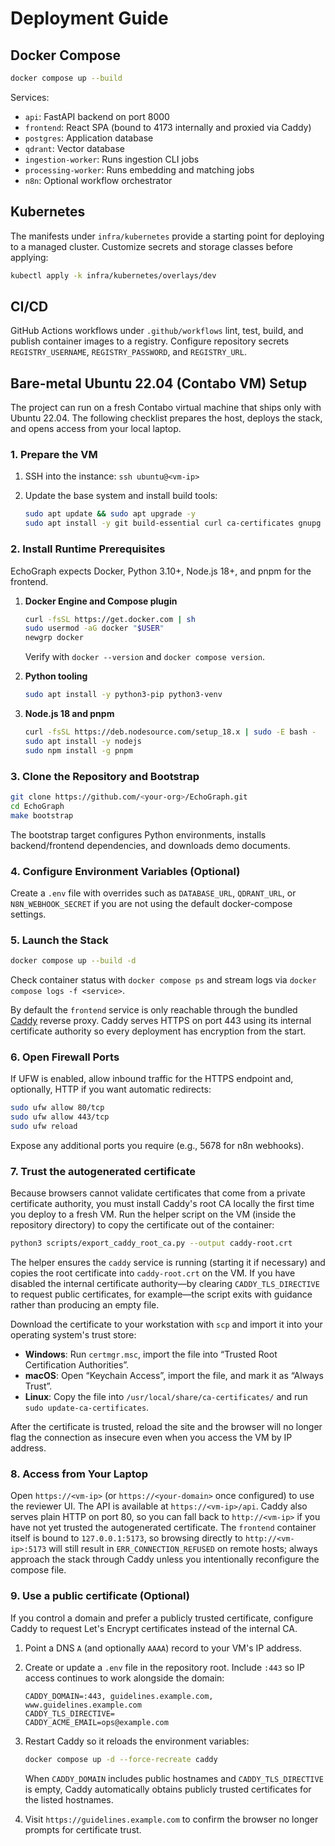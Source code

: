 # Deployment Guide

## Docker Compose

```bash
docker compose up --build
```

Services:

* `api`: FastAPI backend on port 8000
* `frontend`: React SPA (bound to 4173 internally and proxied via Caddy)
* `postgres`: Application database
* `qdrant`: Vector database
* `ingestion-worker`: Runs ingestion CLI jobs
* `processing-worker`: Runs embedding and matching jobs
* `n8n`: Optional workflow orchestrator

## Kubernetes

The manifests under `infra/kubernetes` provide a starting point for deploying to a managed
cluster. Customize secrets and storage classes before applying:

```bash
kubectl apply -k infra/kubernetes/overlays/dev
```

## CI/CD

GitHub Actions workflows under `.github/workflows` lint, test, build, and publish container
images to a registry. Configure repository secrets `REGISTRY_USERNAME`, `REGISTRY_PASSWORD`, and
`REGISTRY_URL`.

## Bare-metal Ubuntu 22.04 (Contabo VM) Setup

The project can run on a fresh Contabo virtual machine that ships only with
Ubuntu 22.04. The following checklist prepares the host, deploys the stack, and
opens access from your local laptop.

### 1. Prepare the VM

1. SSH into the instance: `ssh ubuntu@<vm-ip>`
2. Update the base system and install build tools:

   ```bash
   sudo apt update && sudo apt upgrade -y
   sudo apt install -y git build-essential curl ca-certificates gnupg lsb-release
   ```

### 2. Install Runtime Prerequisites

EchoGraph expects Docker, Python 3.10+, Node.js 18+, and pnpm for the frontend.

1. **Docker Engine and Compose plugin**

   ```bash
   curl -fsSL https://get.docker.com | sh
   sudo usermod -aG docker "$USER"
   newgrp docker
   ```

   Verify with `docker --version` and `docker compose version`.

2. **Python tooling**

   ```bash
   sudo apt install -y python3-pip python3-venv
   ```

3. **Node.js 18 and pnpm**

   ```bash
   curl -fsSL https://deb.nodesource.com/setup_18.x | sudo -E bash -
   sudo apt install -y nodejs
   sudo npm install -g pnpm
   ```

### 3. Clone the Repository and Bootstrap

```bash
git clone https://github.com/<your-org>/EchoGraph.git
cd EchoGraph
make bootstrap
```

The bootstrap target configures Python environments, installs backend/frontend
dependencies, and downloads demo documents.

### 4. Configure Environment Variables (Optional)

Create a `.env` file with overrides such as `DATABASE_URL`, `QDRANT_URL`, or
`N8N_WEBHOOK_SECRET` if you are not using the default docker-compose settings.

### 5. Launch the Stack

```bash
docker compose up --build -d
```

Check container status with `docker compose ps` and stream logs via
`docker compose logs -f <service>`.

By default the `frontend` service is only reachable through the bundled
[Caddy](https://caddyserver.com/) reverse proxy. Caddy serves HTTPS on port 443
using its internal certificate authority so every deployment has encryption
from the start.

### 6. Open Firewall Ports

If UFW is enabled, allow inbound traffic for the HTTPS endpoint and, optionally,
HTTP if you want automatic redirects:

```bash
sudo ufw allow 80/tcp
sudo ufw allow 443/tcp
sudo ufw reload
```

Expose any additional ports you require (e.g., 5678 for n8n webhooks).

### 7. Trust the autogenerated certificate

Because browsers cannot validate certificates that come from a private
certificate authority, you must install Caddy's root CA locally the first time
you deploy to a fresh VM. Run the helper script on the VM (inside the
repository directory) to copy the certificate out of the container:

```bash
python3 scripts/export_caddy_root_ca.py --output caddy-root.crt
```

The helper ensures the `caddy` service is running (starting it if necessary)
and copies the root certificate into `caddy-root.crt` on the VM. If you have
disabled the internal certificate authority—by clearing `CADDY_TLS_DIRECTIVE`
to request public certificates, for example—the script exits with guidance
rather than producing an empty file.

Download the certificate to your workstation with `scp` and import it into
your operating system's trust store:

* **Windows**: Run `certmgr.msc`, import the file into “Trusted Root Certification
  Authorities”.
* **macOS**: Open “Keychain Access”, import the file, and mark it as “Always
  Trust”.
* **Linux**: Copy the file into `/usr/local/share/ca-certificates/` and run
  `sudo update-ca-certificates`.

After the certificate is trusted, reload the site and the browser will no longer
flag the connection as insecure even when you access the VM by IP address.

### 8. Access from Your Laptop

Open `https://<vm-ip>` (or `https://<your-domain>` once configured) to use the
reviewer UI. The API is available at `https://<vm-ip>/api`. Caddy also serves
plain HTTP on port 80, so you can fall back to `http://<vm-ip>` if you have not
yet trusted the autogenerated certificate. The `frontend` container itself is
bound to `127.0.0.1:5173`, so browsing directly to `http://<vm-ip>:5173` will
still result in `ERR_CONNECTION_REFUSED` on remote hosts; always approach the
stack through Caddy unless you intentionally reconfigure the compose file.

### 9. Use a public certificate (Optional)

If you control a domain and prefer a publicly trusted certificate, configure
Caddy to request Let's Encrypt certificates instead of the internal CA.

1. Point a DNS `A` (and optionally `AAAA`) record to your VM's IP address.
2. Create or update a `.env` file in the repository root. Include `:443` so IP
   access continues to work alongside the domain:

   ```env
   CADDY_DOMAIN=:443, guidelines.example.com, www.guidelines.example.com
   CADDY_TLS_DIRECTIVE=
   CADDY_ACME_EMAIL=ops@example.com
   ```

3. Restart Caddy so it reloads the environment variables:

   ```bash
   docker compose up -d --force-recreate caddy
   ```

   When `CADDY_DOMAIN` includes public hostnames and `CADDY_TLS_DIRECTIVE` is
   empty, Caddy automatically obtains publicly trusted certificates for the
   listed hostnames.

4. Visit `https://guidelines.example.com` to confirm the browser no longer
   prompts for certificate trust.
